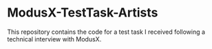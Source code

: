 # ModusX-TestTask-Artists
This repository contains the code for a test task I received following a technical interview with ModusX.
